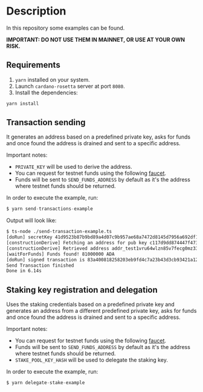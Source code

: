 # Description

In this repository some examples can be found.

**IMPORTANT: DO NOT USE THEM IN MAINNET, OR USE AT YOUR OWN RISK.**

## Requirements

1. `yarn` installed on your system.
1. Launch `cardano-rosetta` server at port `8080`.
1. Install the dependencies:

```javascript
yarn install
```

## Transaction sending

It generates an address based on a predefined private key, asks for funds and once found the address is drained and sent to a specific address.

Important notes:

- `PRIVATE_KEY` will be used to derive the address.
- You can request for testnet funds using the following [faucet](https://testnets.cardano.org/en/cardano/tools/faucet/).
- Funds will be sent to `SEND_FUNDS_ADDRESS` by default as it's the address where testnet funds should be returned.

In order to execute the example, run:

```javascript
$ yarn send-transactions-example
```

Output will look like:

```bash
$ ts-node ./send-transaction-example.ts
[doRun] secretKey 41d9523b87b9bd89a4d07c9b957ae68a7472d8145d7956a692df1a8ad91957a2c117d9dd874447f47306f50a650f1e08bf4bec2cfcb2af91660f23f2db912977
[constructionDerive] Fetching an address for pub key c117d9dd874447f47306f50a650f1e08bf4bec2cfcb2af91660f23f2db912977
[constructionDerive] Retrieved address addr_test1vru64wlzn85v7fecg0mz33lh00wlggqtquvzzuhf6vusyes32jz9w
[waitForFunds] Funds found! 81000000 ADA
[doRun] signed transaction is 83a400818258203eb9fd4c7a23b43d3cb93421a12fb52db465a77feb8075131282a49f43bd8142000181825839000743d16cfe3c4fcc0c11c2403bbc10dbc7ecdd4477e053481a368e7a06e2ae44dff6770dc0f4ada3cf4cf2605008e27aecdb332ad349fda71a049629f0021a003dcc50031a0032300ca10081825820c117d9dd874447f47306f50a650f1e08bf4bec2cfcb2af91660f23f2db9129775840d0b3ed478ad0c4c7c0babfc4336ee05e2b0b48d6fa681e75431ec7af362b9513686a3941e398eacc2a71219d0b9e30426e64ee6fdef17f1977a55a2ddb7f9808f6
Send Transaction finished
Done in 6.14s
```

## Staking key registration and delegation

Uses the staking credentials based on a predefined private key and generates an address from a different predefined private key, asks for funds and once found the address is drained and sent to a specific address.

Important notes:
- You can request for testnet funds using the following [faucet](https://testnets.cardano.org/en/cardano/tools/faucet/).
- Funds will be sent to `SEND_FUNDS_ADDRESS` by default as it's the address where testnet funds should be returned.
- `STAKE_POOL_KEY_HASH` will be used to delegate the staking key.

In order to execute the example, run:

```javascript
$ yarn delegate-stake-example
```